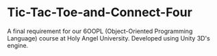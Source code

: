 # Tic-Tac-Toe-and-Connect-Four
A final requirement for our 6OOPL (Object-Oriented Programming Language) course at Holy Angel University. Developed using Unity 3D's engine.
